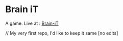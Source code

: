 # Brain iT

A game. Live at : [Brain-iT](https://brain-it.netlify.app/)

// My very first repo, I'd like to keep it same [no edits]
